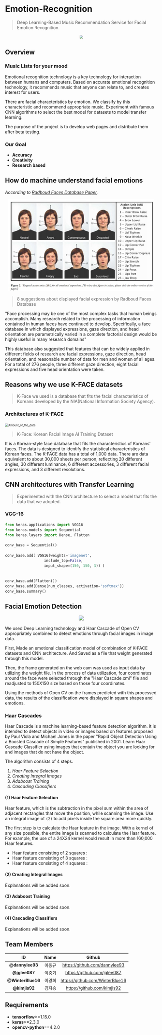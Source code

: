# Emotion-Recognition

> Deep Learning-Based Music Recommendation Service for Facial Emotion Recognition.

<p align='center'><img src='https://i.pinimg.com/originals/c6/27/a2/c627a264744447f3bc0d0978bce1fc9c.png' style="zoom:67%;" /></p>

## Overview

### Music Lists for your mood

Emotional recognition technology is a key technology for interaction between humans and computers. Based on accurate emotional recognition technology, it recommends music that anyone can relate to, and creates interest for users.

There are facial characteristics by emotion. We classify by this characteristic and recommend appropriate music. Experiment with famous CNN algorithms to select the best model for datasets to model transfer learning.

The purpose of the project is to develop web pages and distribute them after beta testing.

### Our Goal

- **Accuracy** 
- **Creativity** 
- **Research based** 

## How do machine understand facial emotions

*According to [Radboud Faces Database Paper](http://www.socsci.ru.nl/rafd/Langner_etal_2010_CEM.pdf),*

<p align='center'><img src="https://github.com/dannylee93/Emotion-Recognition/blob/master/Images/Radboud_Faces_Database.JPG?raw=true" alt="캡처" style="zoom:67%;" /></p>

> 8 suggestions about displayed facial expression by Radboud Faces Database

"Face processing may be one of the most complex tasks that human beings accomplish. Many research related to the processing of information contained in human faces have continued to develop. Specifically, a face database in which displayed expressions, gaze direction, and head orientation are parametrically varied in a complete factorial design would be highly useful in many research domains"

This database also suggested that features that can be widely applied in different fields of research are facial expressions, gaze direction, head orientation, and reasonable number of data for men and women of all ages. For a total of 276 people, three different gaze direction, eight facial expressions and five head orientation were taken.

##  Reasons why we use K-FACE datasets

> K-Face we used is a database that fits the facial characteristics of Koreans developed by the NIA(National Information Society Agency).

### Architectures of K-FACE

<p><img src="https://github.com/k-face/k-face_2019/raw/master/image/Amount_of_the_data.png" alt="Amount_of_the_data" style="zoom:67%;" /></p>

> K-Face: Korean Facial Image AI Training Dataset

It is a Korean-style face database that fits the characteristics of Koreans' faces. The data is designed to identify the statistical characteristics of Korean faces. The K-FACE data has a total of 1,000 data. There are data equivalent to about 30,000 sheets per person, reflecting 20 different angles, 30 different luminance, 6 different accessories, 3 different facial expressions, and 3 different resolutions.

## CNN architectures with Transfer Learning

> Experimented with the CNN architecture to select a model that fits the data that we adopted.

### VGG-16

```python
from keras.applications import VGG16
from keras.models import Sequential
from keras.layers import Dense, Flatten

conv_base = Sequential()

conv_base.add( VGG16(weights='imagenet',
                  include_top=False,
                  input_shape=(150, 150, 3)) )


conv_base.add(Flatten())
conv_base.add(Dense(num_classes, activation='softmax'))
conv_base.summary()
```

## Facial Emotion Detection

<p align='center'>
    <img src="C:\Users\bruce0809\Emotion-Recognition\Images\EmotionDetection.jpg">
</p>
We used Deep Learning technology and Haar Cascade of Open CV appropriately combined to detect emotions through facial images in image data.

First, Made an emotional classification model of combination of K-FACE datasets and CNN architecture. And Saved as a file that weight generated through this model.

Then, the frame generated on the web cam was used as input data by utilizing the weight file. In the process of data utilization, four coordinates around the face were selected through the "Haar Cascade.xml" file and readjusted to 150X150 size based on those four coordinates.

Using the methods of Open CV on the frames predicted with this processed data, the results of the classification were displayed in square shapes and emotions.

### Haar Cascades

Haar Cascade is a machine learning-based feature detection algorithm. It is intended to detect objects in video or images based on features proposed by Paul Viola and Michael Jones in the paper "Rapid Object Detection Using a Boosted Cascade of Simple Features" published in 2001. Learn Haar Cascade Classifier using images that contain the object you are looking for and images that do not have the object.

The algorithm consists of 4 steps.

1. *Haar Feature Selection*
2. *Creating Integral Images*
3. *Adaboost Training*
4. *Cascading Classifiers*

 #### (1) Haar Feature Selection

Haar feature, which is the subtraction in the pixel sum within the area of adjacent rectangles that move the position, while scanning the image. Use an integral image of `(2)` to add pixels inside the square area more quickly.

The first step is to calculate the Haar feature in the image. With a kernel of any size possible, the entire image is scanned to calculate the Haar feature. For example, the use of a 24X24 kernel would result in more than 160,000 Haar features.

- Haar feature consisting of 2 squares : 
- Haar feature consisting of 3 squares : 
- Haar feature consisting of 4 squares :  

 #### (2) Creating Integral Images

Explanations will be added soon.

 #### (3) Adaboost Training

Explanations will be added soon.

 #### (4) Cascading Classifiers

Explanations will be added soon.

 #### 

## Team Members

|        ID         |  Name  |             Github              |
| :---------------: | :----: | :-----------------------------: |
|  **@dannylee93**  | 이동규 |  https://github.com/dannylee93  |
|   **@jglee087**   | 이중기 |   https://github.com/jglee087   |
| **@WinterBlue16** | 이경희 | https://github.com/WinterBlue16 |
|   **@kimjis92**   | 김지승 |   https://github.com/kimjis92   |

## Requirements

- **tensorflow**>=1.15.0
- **keras**>=2.3.0
- **opencv-python**==4.2.0

